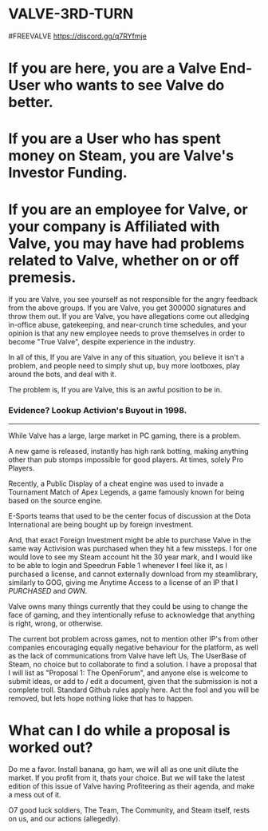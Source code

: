 # VALVE-3RD-TURN
#FREEVALVE  https://discord.gg/q7RYfmje


# If you are here, you are a Valve End-User who wants to see Valve do better.

# If you are a User who has spent money on Steam, you are Valve's Investor Funding.

# If you are an employee for Valve, or your company is Affiliated with Valve, you may have had problems related to Valve, whether on or off premesis.

If you are Valve, you see yourself as not responsible for the angry feedback from the above groups.  If you are Valve, you get 300000 signatures and throw them out.  If you are Valve, you have allegations come out alledging in-office abuse, gatekeeping, and near-crunch time schedules, and your opinion is that any new employee needs to prove themselves in order to become "True Valve", despite experience in the industry.

In all of this, If you are Valve in any of this situation, you believe it isn't a problem, and people need to simply shut up, buy more lootboxes, play around the bots, and deal with it.

The problem is, If you are Valve, this is an awful position to be in.

### Evidence?  Lookup Activion's Buyout in 1998.

---------------------------------------------------------------------------------------------------------------------------------------------------------------------

While Valve has a large, large market in PC gaming, there is a problem.  

A new game is released, instantly has high rank botting, making anything other than pub stomps impossible for good players.  At times, solely Pro Players.

Recently, a Public Display of a cheat engine was used to invade a Tournament Match of Apex Legends, a game famously known for being based on the source engine.

E-Sports teams that used to be the center focus of discussion at the Dota International are being bought up by foreign investment.

And, that exact Foreign Investment might be able to purchase Valve in the same way Activision was purchased when they hit a few missteps.  I for one would love to see my Steam account hit the 30 year mark, and I would like to be able to login and Speedrun Fable 1 whenever I feel like it, as I purchased a license, and cannot externally download from my steamlibrary, similarly to GOG, giving me Anytime Access to a license of an IP that I _PURCHASED_ and _OWN_.

Valve owns many things currently that they could be using to change the face of gaming, and they intentionally refuse to acknowledge that anything is right, wrong, or otherwise.

The current bot problem across games, not to mention other IP's from other companies encouraging equally negative behaviour for the platform, as well as the lack of communications from Valve have left Us, The UserBase of Steam, no choice but to collaborate to find a solution.  I have a proposal that I will list as "Proposal 1: The OpenForum", and anyone else is welcome to submit ideas, or add to / edit a document, given that the submission is not a complete troll.  Standard Github rules apply here.  Act the fool and you will be removed, but lets hope nothing lioke that has to happen.

# What can I do while a proposal is worked out?

Do me a favor.  Install banana, go ham, we will all as one unit dilute the market.  If you profit from it, thats your choice.  But we will take the latest edition of this issue of Valve having Profiteering as their agenda, and make a mess out of it.

O7 good luck soldiers, The Team, The Community, and Steam itself, rests on us, and our actions (allegedly).
